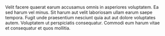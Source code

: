 Velit facere quaerat earum accusamus omnis in asperiores voluptatem. Ea sed harum vel minus. Sit harum aut velit laboriosam ullam earum saepe tempora. Fugit unde praesentium nesciunt quia aut aut dolore voluptates autem. Voluptatem ut perspiciatis consequatur. Commodi eum harum vitae et consequatur et quos mollitia.
